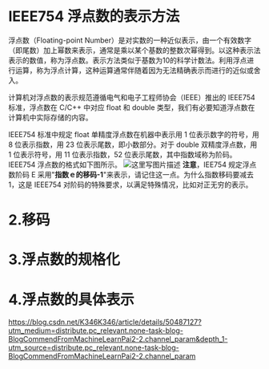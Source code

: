 # IEEE754 浮点数的表示方法

浮点数（Floating-point Number）是对实数的一种近似表示，由一个有效数字（即尾数）加上幂数来表示，通常是乘以某个基数的整数次幂得到。以这种表示法表示的数值，称为浮点数。表示方法类似于基数为10的科学计数法。利用浮点进行运算，称为浮点计算，这种运算通常伴随着因为无法精确表示而进行的近似或舍入。

计算机对浮点数的表示规范遵循电气和电子工程师协会（IEEE）推出的 IEEE754 标准，浮点数在 C/C++ 中对应 float 和 double 类型，我们有必要知道浮点数在计算机中实际存储的内容。

IEEE754 标准中规定 float 单精度浮点数在机器中表示用 1 位表示数字的符号，用 8 位表示指数，用 23 位表示尾数，即小数部分。对于 double 双精度浮点数，用 1 位表示符号，用 11 位表示指数，52 位表示尾数，其中指数域称为阶码。IEEE754 浮点数的格式如下图所示。
![这里写图片描述](https://imgconvert.csdnimg.cn/aHR0cDovL2ltZy5ibG9nLmNzZG4ubmV0LzIwMTYwMTA5MTA0ODU0Mzc0?x-oss-process=image/format,png)
**注意**，IEE754 规定浮点数阶码 E 采用"**指数ｅ的移码-1**"来表示，请记住这一点。为什么指数移码要减去 1，这是 IEEE754 对阶码的特殊要求，以满足特殊情况，比如对正无穷的表示。

# 2.移码

# 3.浮点数的规格化



# 4.浮点数的具体表示

https://blog.csdn.net/K346K346/article/details/50487127?utm_medium=distribute.pc_relevant.none-task-blog-BlogCommendFromMachineLearnPai2-2.channel_param&depth_1-utm_source=distribute.pc_relevant.none-task-blog-BlogCommendFromMachineLearnPai2-2.channel_param


